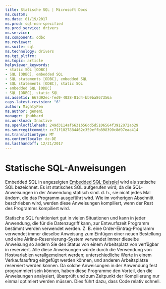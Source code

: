 ```yaml
---
title: Statische SQL | Microsoft Docs
ms.custom: 
ms.date: 01/19/2017
ms.prod: sql-non-specified
ms.prod_service: drivers
ms.service: 
ms.component: odbc
ms.reviewer: 
ms.suite: sql
ms.technology: drivers
ms.tgt_pltfrm: 
ms.topic: article
helpviewer_keywords:
- static SQL [ODBC]
- SQL [ODBC], embedded SQL
- SQL statements [ODBC], embedded SQL
- SQL statements [ODBC], static SQL
- embedded SQL [ODBC]
- SQL [ODBC], static SQL
ms.assetid: 667d92ec-fed9-4028-81d4-bb9ba867356a
caps.latest.revision: "6"
author: MightyPen
ms.author: genemi
manager: jhubbard
ms.workload: Inactive
ms.openlocfilehash: 249d3114af6631b56dd5d5106564f3912072ab29
ms.sourcegitcommit: cc71f1027884462c359effb898390c8d97eaa414
ms.translationtype: MT
ms.contentlocale: de-DE
ms.lasthandoff: 12/21/2017
---
```

# <a name="static-sql"></a>Statische SQL-Anweisungen
Embedded SQL in angezeigten [Embedded SQL-Beispiel](../../odbc/reference/embedded-sql-example.md) wird als statische SQL bezeichnet. Es ist statisches SQL aufgerufen wird, da die SQL-Anweisungen in der Anwendung statisch sind. d. h., sie nicht jedes Mal ändern, die das Programm ausgeführt wird. Wie im vorherigen Abschnitt beschrieben wird, werden diese Anweisungen kompiliert, wenn der Rest des Programms kompiliert wird.  
  
 Statische SQL funktioniert gut in vielen Situationen und kann in jeder Anwendung, die für die Datenzugriff kann, zur Entwurfszeit Programm bestimmt werden verwendet werden. Z. B. eine Order-Eintrag-Programm verwendet immer dieselbe Anweisung zum Einfügen einer neuen Bestellung und eine Airline-Reservierung-System verwendet immer dieselbe Anweisung so ändern Sie den Status von einem Arbeitsplatz von verfügbar in reserviert. Alle diese Anweisungen würde durch die Verwendung von Hostvariablen verallgemeinert werden; unterschiedliche Werte in einem Verkaufsauftrag eingefügt werden können, und anderen Arbeitsplätze reserviert werden können. Da solche Anweisungen in der Anwendung fest programmiert sein können, haben diese Programme den Vorteil, den die Anweisungen analysiert, überprüft und zum Zeitpunkt der Kompilierung nur einmal optimiert werden müssen. Dies führt dazu, dass Code relativ schnell.
